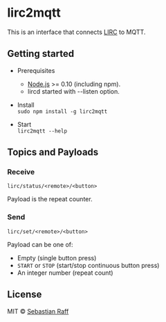 # lirc2mqtt

This is an interface that connects [LIRC](www.lirc.org) to MQTT.


## Getting started

* Prerequisites
    * [Node.js](www.nodejs.org) >= 0.10 (including npm). 
    * lircd started with --listen option.

* Install    
`sudo npm install -g lirc2mqtt`


* Start    
`lirc2mqtt --help`


## Topics and Payloads

### Receive

`lirc/status/<remote>/<button>`

Payload is the repeat counter.


### Send

`lirc/set/<remote>/<button>`

Payload can be one of:

* Empty (single button press)
* `START` or `STOP` (start/stop continuous button press)
* An integer number (repeat count)


## License

MIT © [Sebastian Raff](https://github.com/hobbyquaker)
